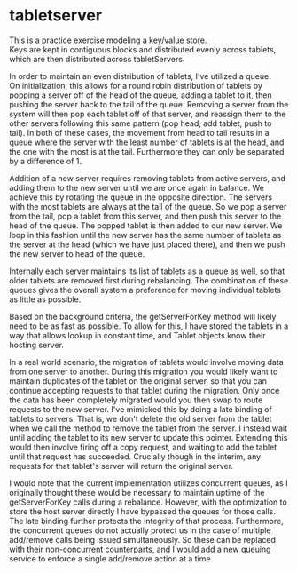 # tabletserver

This is a practice exercise modeling a key/value store.  
Keys are kept in contiguous blocks and distributed evenly across tablets, 
which are then distributed across tabletServers.

In order to maintain an even distribution of tablets, I've utilized a queue.  
On initialization, this allows for a round robin distribution of tablets by 
popping a server off of the head of the queue, adding a tablet to it, then
pushing the server back to the tail of the queue.  Removing a server from the 
system will then pop each tablet off of that server, and reassign them to the 
other servers following this same pattern (pop head, add tablet, push to tail).
In both of these cases, the movement from head to tail results in a 
queue where the server with the least number of tablets is at the head, and the
one with the most is at the tail. Furthermore they can only be separated by a 
difference of 1.

Addition of a new server requires removing tablets from active servers, and 
adding them to the new server until we are once again in balance.  We achieve 
this by rotating the queue in the opposite direction.  The servers with the most
tablets are always at the tail of the queue. So we pop a server from the tail,
pop a tablet from this server, and then push this server to the head of the queue.
The popped tablet is then added to our new server.  We loop in this fashion until
the new server has the same number of tablets as the server at the head (which we
have just placed there), and then we push the new server to head of the queue.

Internally each server maintains its list of tablets as a queue as well,
so that older tablets are removed first during rebalancing.  The combination of
these queues gives the overall system a preference for moving individual tablets 
as little as possible.  

Based on the background criteria, the getServerForKey method will likely need to 
be as fast as possible. To allow for this, I have stored the tablets in a way that
allows lookup in constant time, and Tablet objects know their hosting server.  

In a real world scenario, the migration of tablets would involve moving data from 
one server to another.  During this migration you would likely want to maintain 
duplicates of the tablet on the original server, so that you can continue accepting
requests to that tablet during the migration.  Only once the data has been completely
migrated would you then swap to route requests to the new server.  I've mimicked this
by doing a late binding of tablets to servers.  That is, we don't delete the old server
from the tablet when we call the method to remove the tablet from the server.  I
instead wait until adding the tablet to its new server to update this pointer. 
Extending this would then involve firing off a copy request, and waiting to add the 
tablet until that request has succeeded.  Crucially though in the interim, any requests 
for that tablet's server will return the original server.

I would note that the current implementation utilizes concurrent queues, as I originally
thought these would be necessary to maintain uptime of the getServerForKey calls
during a rebalance.  However, with the optimization to store the host server directly 
I have bypassed the queues for those calls.  The late binding further protects the 
integrity of that process.  Furthermore, the concurrent queues do not actually protect
us in the case of multiple add/remove calls being issued simultaneously.  So these
can be replaced with their non-concurrent counterparts, and I would add a new queuing
service to enforce a single add/remove action at a time.  
